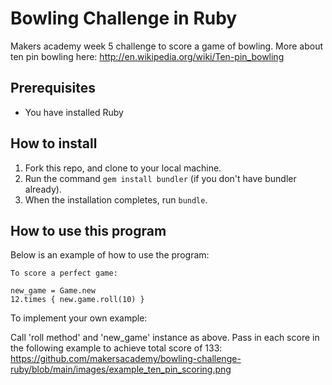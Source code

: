 Bowling Challenge in Ruby
=================
Makers academy week 5 challenge to score a game of bowling.
More about ten pin bowling here: http://en.wikipedia.org/wiki/Ten-pin_bowling

Prerequisites
-------
- You have installed Ruby

How to install
-------

1. Fork this repo, and clone to your local machine.
2. Run the command `gem install bundler` (if you don't have bundler already).
3. When the installation completes, run `bundle`.

How to use this program
-------
Below is an example of how to use the program:

```
To score a perfect game:

new_game = Game.new
12.times { new.game.roll(10) }

```
To implement your own example:

Call 'roll method' and 'new_game' instance as above. Pass in each score in the following example
to achieve total score of 133: 
https://github.com/makersacademy/bowling-challenge-ruby/blob/main/images/example_ten_pin_scoring.png